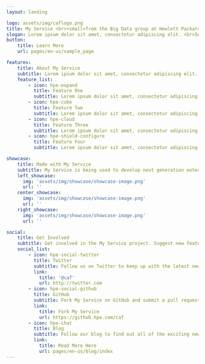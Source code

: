 ```yaml
---
layout: landing

logo: assets/img/caflogo.png
title: My Service <br><small>from the Big Data group at Hewlett Packard Enterprise</small>
slogan: Lorem ipsum dolor sit amet, consectetur adipiscing elit. <br>Sed euismod commodo enim in interdum.
button:
    title: Learn More
    url: pages/en-us/sample_page

features:
    title: About My Service
    subtitle: Lorem ipsum dolor sit amet, consectetur adipiscing elit. Sed euismod commodo enim in interdum. Integer ultrices pellentesque tellus non varius. Donec vel congue elit, sit amet dapibus enim. Pellentesque pretium tempor turpis, sit amet iaculis libero accumsan eget. Nullam auctor tristique massa sed posuere. Nullam suscipit quis lorem sed tristique.
    feature_list:
        - icon: hpe-expand
          title: Feature One
          subtitle: Lorem ipsum dolor sit amet, consectetur adipiscing elit, sed do eiusmod tempor incididunt ut labore et dolore magna aliqua.
        - icon: hpe-cube
          title: Feature Two
          subtitle: Lorem ipsum dolor sit amet, consectetur adipiscing elit, sed do eiusmod tempor incididunt ut labore et dolore magna aliqua.
        - icon: hpe-cloud
          title: Feature Three
          subtitle: Lorem ipsum dolor sit amet, consectetur adipiscing elit, sed do eiusmod tempor incididunt ut labore et dolore magna aliqua.
        - icon: hpe-shield-configure
          title: Feature Four
          subtitle: Lorem ipsum dolor sit amet, consectetur adipiscing elit, sed do eiusmod tempor incididunt ut labore et dolore magna aliqua.

showcase:
    title: Made with My Service
    subtitle: My Service is being used to develop next generation enterprise applications.
    left_showcase: 
      img: 'assets/img/showcase/showcase-image.png'
      url: ''
    center_showcase: 
      img: 'assets/img/showcase/showcase-image.png'
      url: ''
    right_showcase: 
      img: 'assets/img/showcase/showcase-image.png'
      url: ''

social:
    title: Get Involved
    subtitle: Get involved in the My Service project. Suggest new features, report issues or take part in development.
    social_list:
        - icon: hpe-social-twitter
          title: Twitter
          subtitle: Follow us on Twitter to keep up with the latest news and updates from the team or to get in touch with us!
          link:
            title: '@caf'
            url: http://twitter.com
        - icon: hpe-social-github
          title: GitHub
          subtitle: Fork My Service on GitHub and submit a pull request to help contribute to the project! Or if you have discovered an issue, report it to us.
          link:
            title: Fork My Service
            url: https://github.hpe.com/caf
        - icon: hpe-chat
          title: Blog
          subtitle: Follow our blog to find out all of the exciting news and announcements regarding My Service.
          link:
            title: Read More Here
            url: pages/en-us/blog/index
---
```

